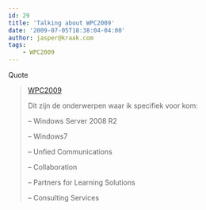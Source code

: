 ```yaml
---
id: 29
title: 'Talking about WPC2009'
date: '2009-07-05T18:38:04-04:00'
author: jasper@kraak.com
tags:
    - WPC2009
---
```


<div class="bvMsg" id="msgcns!3FD1C7C6EA1A2!134">Quote

> [WPC2009](http://jasper-qwise.spaces.live.com/blog/cns!3FD1C7C6EA1A2!129.entry)
> 
> <div>Dit zijn de onderwerpen waar ik specifiek voor kom:
> 
> <span>–<span> </span></span>Windows Server 2008 R2
> 
> <span>–<span> </span></span>Windows7
> 
> <span>–<span> </span></span>Unfied Communications
> 
> <span>–<span> </span></span>Collaboration
> 
> <span>–<span> </span></span>Partners for Learning Solutions
> 
> <span>–<span> </span></span>Consulting Services
> 
> </div>

</div>